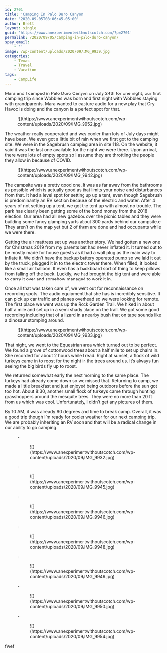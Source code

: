 ```yaml
---
id: 2701
title: 'Camping In Palo Duro Canyon'
date: '2020-09-05T08:06:45-05:00'
author: Brett
layout: single
guid: 'https://www.anexperimentwithoutscotch.com/?p=2701'
permalink: /2020/09/05/camping-in-palo-duro-canyon/
spay_email:
    - ''
image: /wp-content/uploads/2020/09/IMG_9939.jpg
categories:
    - Texas
    - Travel
    - Vacation
tags:
    - CampLife
---
```


Mara and I camped in Palo Duro Canyon on July 24th for one night, our first camping trip since Wobbles was born and first night with Wobbles staying with grandparents. Mara wanted to capture audio for a new play that Cry Havoc is doing and the canyon is a perfect spot for that.

<figure class="wp-block-image size-large">![](https://www.anexperimentwithoutscotch.com/wp-content/uploads/2020/09/IMG_9952.jpg)</figure>The weather really cooperated and was cooler than lots of July days might have been. We even got a little bit of rain when we first got to the camping site. We were in the Sagebrush camping area in site 118. On the website, it said it was the last one available for the night we were there. Upon arrival, there were lots of empty spots so I assume they are throttling the people they allow in because of COVID.

<figure class="wp-block-image size-large">![](https://www.anexperimentwithoutscotch.com/wp-content/uploads/2020/09/IMG_9942.jpg)</figure>The campsite was a pretty good one. It was as far away from the bathrooms as possible which is actually good as that limits your noise and disturbances from that. It had a level spot for setting up up a tent, even though Sagebrush is predominantly an RV section because of the electric and water. After 4 years of not setting up a tent, we got the tent up with almost no trouble. The park has clearly been getting some of the bond money from the 2018 election. Our area had all new gazebos over the picnic tables and they were building some fancy glamping yurts about 300 yards behind our campsite.e They aren’t on the map yet but 2 of them are done and had occupants while we were there.

Getting the air mattress set up was another story. We had gotten a new one for Christmas 2019 from my parents but had never inflated it. It turned out to be mostly made for house guests as it had a wall plug as the main way to inflate it. We didn’t have the backup battery operated pump so we laid it out by the truck, plugged it in to the electric tower there. When filled, it looked like a small air balloon. It even has a backboard sort of thing to keep pillows from falling off the back. Luckily, we had brought the big tent and were able to carry it over and somehow managed to work it in.

Once all that was taken care of, we went out for reconnaissance on recording spots. The audio equipment that she has is incredibly sensitive. It can pick up car traffic and planes overhead so we were looking for remote. The first place we went was up the Rock Garden Trail. We hiked in about half a mile and set up in a semi shady place on the trail. We got some good recording including that of a lizard in a nearby bush that on tape sounds like a dinosaur stomping around.

<figure class="wp-block-image size-large">![](https://www.anexperimentwithoutscotch.com/wp-content/uploads/2020/09/IMG_9933.jpg)</figure>That night, we went to the Equestrian area which turned out to be perfect. We found a grove of cottonwood trees about a half mile to set up chairs in. She recorded for about 2 hours while I read. Right at sunset, a flock of wild turkeys came in to roost for the night in the trees around us. It’s always fun seeing the big birds fly up to roost.

We returned somewhat early the next morning to the same place. The turkeys had already come down so we missed that. Returning to camp, we made a little breakfast and just enjoyed being outdoors before the sun got too hot. About 8:30, another small flock of turkeys came through hunting grasshoppers around the mesquite trees. They were no more than 20 ft from us which was cool. Unfortunately, I didn’t get any pictures of them.

By 10 AM, it was already 90 degrees and time to break camp. Overall, it was a good trip though I’m ready for cooler weather for our next camping trip. We are probably inheriting an RV soon and that will be a radical change in our ability to go camping.

<figure class="wp-block-gallery columns-3 is-cropped wp-block-gallery-5 is-layout-flex">- <figure>![](https://www.anexperimentwithoutscotch.com/wp-content/uploads/2020/09/IMG_9932.jpg)</figure>
- <figure>![](https://www.anexperimentwithoutscotch.com/wp-content/uploads/2020/09/IMG_9945.jpg)</figure>
- <figure>![](https://www.anexperimentwithoutscotch.com/wp-content/uploads/2020/09/IMG_9946.jpg)</figure>
- <figure>![](https://www.anexperimentwithoutscotch.com/wp-content/uploads/2020/09/IMG_9948.jpg)</figure>
- <figure>![](https://www.anexperimentwithoutscotch.com/wp-content/uploads/2020/09/IMG_9949.jpg)</figure>
- <figure>![](https://www.anexperimentwithoutscotch.com/wp-content/uploads/2020/09/IMG_9950.jpg)</figure>
- <figure>![](https://www.anexperimentwithoutscotch.com/wp-content/uploads/2020/09/IMG_9954.jpg)</figure>

</figure>fwef